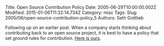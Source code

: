 Title: Open Source Contribution Policy
Date: 2005-06-29T10:00:00.002Z
Modified: 2015-01-06T11:32:14.734Z
Category: misc
Tags: 
Slug: 2005/06/open-source-contribution-policy_5
Authors: Seth Gottlieb

Following up on an earlier post.  When a company starts thinking about contributing back to an open source project, it is best to have a policy that set ground rules for contribution.  [Here is ours](http://www.optaros.com/np/company_news_06-29-05.html).

